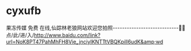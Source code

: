 # cyxufb
果冻传媒 免费 在线,仙踪林老狼网站欢迎您拍照----------------------------🔴🔴点/此/进/入/http://www.baidu.com/link?url=NoK8PT47PahMhFH8Vie_jnciyIKNTTtVBQKpill6udK&amp;wd

